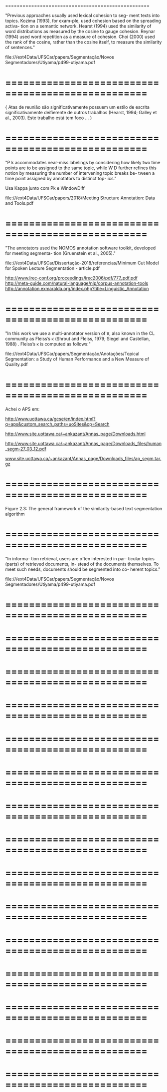 ==================================================


"Previous
approaches usually used lexical cohesion to seg-
ment texts into topics. Kozima (1993), for exam-ple, used cohesion based on the spreading activa-
tion on a semantic network. Hearst (1994) used
the similarity of word distributions as measured
by the cosine to gauge cohesion. Reynar (1994)
used word repetition as a measure of cohesion.
Choi (2000) used the rank of the cosine, rather
than the cosine itself, to measure the similarity of
sentences."


file:///ext4Data/UFSCar/papers/Segmentação/Novos Segmentadores/Utiyama/p499-utiyama.pdf

==================================================
==================================================

{
Atas de reunião são significativamente possuem um estilo de escrita significativamente deifierente de outros trabalhos (Hearst, 1994; Galley et al., 2003). Este trabalho está tem foco ...
}

==================================================
==================================================
"P k accommodates near-miss labelings by
considering how likely two time points are to be assigned
to the same topic, while W D further refines this notion
by measuring the number of intervening topic breaks be-
tween a time point assigned by annotators to distinct top-
ics."

Usa Kappa junto com Pk e WindowDiff

file:///ext4Data/UFSCar/papers/2018/Meeting Structure Annotation: Data and Tools.pdf

==================================================
==================================================
"The annotators used the NOMOS annotation
software toolkit, developed for meeting segmenta-
tion (Gruenstein et al., 2005)."

file:///ext4Data/UFSCar/Dissertação-2018/referencias/Minimum Cut Model for Spoken Lecture Segmentation - article.pdf

http://www.lrec-conf.org/proceedings/lrec2006/pdf/777_pdf.pdf
http://meta-guide.com/natural-language/nlp/corpus-annotation-tools
http://annotation.exmaralda.org/index.php?title=Linguistic_Annotation


==================================================
==================================================
"In this work we use a multi-annotator version of π, also
known in the CL community as Fleiss’s κ (Shrout
and Fleiss, 1979; Siegel and Castellan, 1988) .
Fleiss’s κ is computed as follows:"

file:///ext4Data/UFSCar/papers/Segmentação/Anotações/Topical Segmentation: a Study of Human Performance and a New Measure of Quality.pdf

==================================================
==================================================

Achei o APS em:

http://www.uottawa.ca/gcse/en/index.html?q=aps&custom_search_paths=uoSites&op=Search

http://www.site.uottawa.ca/~ankazant/Annas_page/Downloads.html

http://www.site.uottawa.ca/~ankazant/Annas_page/Downloads_files/human_segm-27_03_12.pdf

www.site.uottawa.ca/~ankazant/Annas_page/Downloads_files/ap_segm.tar.gz

==================================================
==================================================


Figure 2.3: The general framework of the similarity-based text segmentation algorithm

==================================================
==================================================
"In informa-
tion retrieval, users are often interested in par-
ticular topics (parts) of retrieved documents, in-
stead of the documents themselves. To meet such
needs, documents should be segmented into co-
herent topics."

file:///ext4Data/UFSCar/papers/Segmentação/Novos Segmentadores/Utiyama/p499-utiyama.pdf

==================================================
==================================================


==================================================
==================================================


==================================================
==================================================


==================================================
==================================================


==================================================
==================================================


==================================================
==================================================


==================================================
==================================================


==================================================
==================================================


==================================================
==================================================


==================================================
==================================================


==================================================
==================================================


==================================================
==================================================


==================================================
==================================================


==================================================
==================================================


==================================================
==================================================


